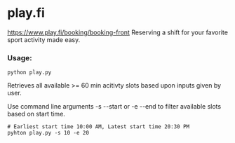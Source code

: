 # play.fi
https://www.play.fi/booking/booking-front
Reserving a shift for your favorite sport activity made easy.

### Usage:

    python play.py 

Retrieves all available >= 60 min acitivty slots based upon inputs given by user.

Use command line arguments -s --start or -e --end to filter available slots based on start time.
    
    # Earliest start time 10:00 AM, Latest start time 20:30 PM
    pyhton play.py -s 10 -e 20
    

